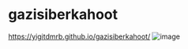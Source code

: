 ﻿# gazisiberkahoot
https://yigitdmrb.github.io/gazisiberkahoot/
![image](https://github.com/yigitdmrb/gazisiberkahoot/assets/114831929/fc90c615-1fb6-4497-a1d1-a9243296861d)
